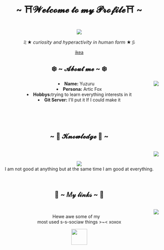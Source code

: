 <body>
    <center>
<h1 align="center">~ ⛩️𝓦𝓮𝓵𝓬𝓸𝓶𝓮 𝓽𝓸 𝓶𝔂 𝓟𝓻𝓸𝓯𝓲𝓵𝓮⛩️ ~ </h1>
<br>
<div align="center">
    <a href="https://github.com/Yuzuru10">
        <img src="https://media.tenor.com/XmUpFK6JyU8AAAAi/cute-please.gif" />
    </a>
        <br>    
    <p> ミ★ 𝘤𝘶𝘳𝘪𝘰𝘴𝘪𝘵𝘺 𝘢𝘯𝘥 𝘩𝘺𝘱𝘦𝘳𝘢𝘤𝘵𝘪𝘷𝘪𝘵𝘺 𝘪𝘯 𝘩𝘶𝘮𝘢𝘯 𝘧𝘰𝘳𝘮 ★彡</p>    
<p><a href="www.ikea.com"> ikea </a></p>
</div>

<div>
<h2 align="center">❄️ ~ 𝓐𝓫𝓸𝓾𝓽 𝓶𝓮 ~ ❄️</h2>
    <div align="center">
<img src="https://media.tenor.com/mnmu16CGt6QAAAAi/dont-care-idc.gif" align="right">
    </div>

<li>
    <b>Name:</b> Yuzuru </li>
<li>
    <b>Persona:</b> Artic Fox </li>
<li>
<b>Hobbys:</b>trying to learn everything interests in it</li>    
<li>    
    <b>Git Server:</b> I'll put it If I could make it </li>
 
<br><br><br>

<div>
<h2 align="center">~ 🎉 𝓚𝓷𝓸𝔀𝓵𝓮𝓭𝓰𝓮 🎉 ~ </h2>
    <br>
    <div align="center">
    <img src="https://i.pinimg.com/originals/8d/4b/77/8d4b77c44b7a68c0fd609411e2c0ec3c.gif" align="right">
    </div>  
    <br>
<p align="center">
<img src="https://img.shields.io/badge/adobe%20photoshop%20-%2331A8FF.svg?&style=for-the-badge&logo=adobe%20photoshop&logoColor=white"/> <br>
I am not good at anything but at the same time I am good at everything.
</p>
<br>
</div>

<div>
 <h2 align="center"> 🍁 ~  𝑀𝓎 𝓁𝒾𝓃𝓀𝓈 ~ 🍁 </h2><br>
    <div align="center">
    <img src="https://media.tenor.com/RhSZiLz2BIYAAAAi/pyte.gif" align="right">
    </div>
    <p align="center">Hewe awe some of my <br>
most used s-s-sociaw things >~< xoxox</p>
    <p align="center"><a href="https://steamcommunity.com/id/Yuzuru_10" target="_blank"><img src="https://external-content.duckduckgo.com/iu/?u=https%3A%2F%2Fcdn.icon-icons.com%2Ficons2%2F2592%2FPNG%2F512%2Fsteam_logo_icon_154490.png&f=1&nofb=1&ipt=637fa2e2a5d034e3eabc25df325857c1380d412edc3819546d6873b6d2f2f7cc&ipo=images" width="50px" height="50px"/></a>
</div>
</body>   